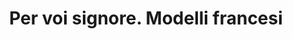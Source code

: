 ---
layout: manifest
title: Per voi signore. Modelli francesi
manifest_name: per-voi-signore-modelli-francesi

---